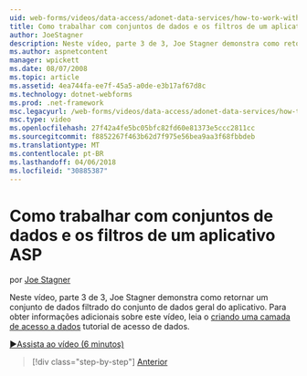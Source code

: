 ```yaml
---
uid: web-forms/videos/data-access/adonet-data-services/how-to-work-with-datasets-and-filters-from-an-asp-application
title: Como trabalhar com conjuntos de dados e os filtros de um aplicativo ASP | Microsoft Docs
author: JoeStagner
description: Neste vídeo, parte 3 de 3, Joe Stagner demonstra como retornar um conjunto de dados filtrado do conjunto de dados geral do aplicativo. Para ab informações adicionais...
ms.author: aspnetcontent
manager: wpickett
ms.date: 08/07/2008
ms.topic: article
ms.assetid: 4ea744fa-ee7f-45a5-a0de-e3b17af67d8c
ms.technology: dotnet-webforms
ms.prod: .net-framework
msc.legacyurl: /web-forms/videos/data-access/adonet-data-services/how-to-work-with-datasets-and-filters-from-an-asp-application
msc.type: video
ms.openlocfilehash: 27f42a4fe5bc05bfc82fd60e81373e5ccc2811cc
ms.sourcegitcommit: f8852267f463b62d7f975e56bea9aa3f68fbbdeb
ms.translationtype: MT
ms.contentlocale: pt-BR
ms.lasthandoff: 04/06/2018
ms.locfileid: "30885387"
---
```

<a name="how-to-work-with-datasets-and-filters-from-an-asp-application"></a>Como trabalhar com conjuntos de dados e os filtros de um aplicativo ASP
====================
por [Joe Stagner](https://github.com/JoeStagner)

Neste vídeo, parte 3 de 3, Joe Stagner demonstra como retornar um conjunto de dados filtrado do conjunto de dados geral do aplicativo. Para obter informações adicionais sobre este vídeo, leia o [criando uma camada de acesso a dados](../../../overview/data-access/introduction/creating-a-data-access-layer-vb.md) tutorial de acesso de dados.

[&#9654;Assista ao vídeo (6 minutos)](https://channel9.msdn.com/Blogs/ASP-NET-Site-Videos/how-to-work-with-datasets-and-filters-from-an-asp-application)

> [!div class="step-by-step"]
> [Anterior](how-to-manually-bind-a-dataset-to-a-datagrid.md)
